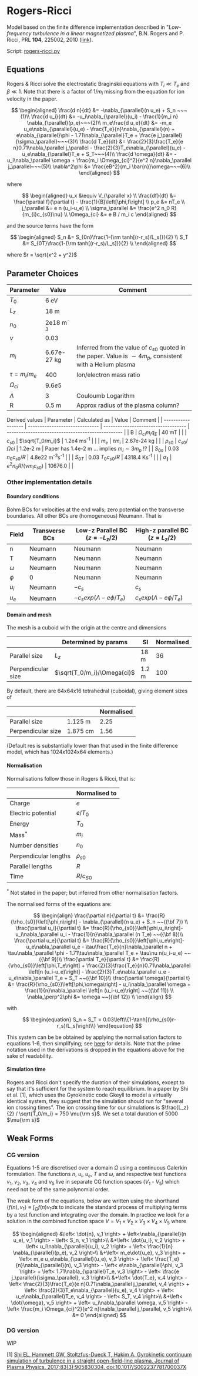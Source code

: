 # Rogers-Ricci

Model based on the finite difference implementation described in "*Low-frequency turbulence in a linear magnetized plasma*", B.N. Rogers and P. Ricci, PRL **104**, 225002, 2010 ([link](https://journals.aps.org/prl/abstract/10.1103/PhysRevLett.104.225002)).

Script: [rogers-ricci.py](../scripts/rogers-ricci.py)

## Equations

Rogers & Ricci solve the electrostatic Braginskii equations with $T_i \ll T_e$ and $\beta \ll 1$. Note that there is a factor of $1/m_i$ missing from the equation for ion velocity in the paper.

$$
\begin{aligned}
\frac{d n}{dt} &= -\nabla_{\parallel}(n u_e) + S_n ~~~(1)\\
\frac{d u_i}{dt} &= -u_i\nabla_{\parallel}(u_i) - \frac{1}{m_i n} \nabla_{\parallel}(p_e)~~~(2)\\
m_e\frac{d u_e}{dt} &= -m_e u_e\nabla_{\parallel}(u_e) - \frac{T_e}{n}\nabla_{\parallel}(n) + e\nabla_{\parallel}\phi - 1.71\nabla_{\parallel}T_e + \frac{e j_\parallel}{\sigma_\parallel}~~~(3)\\
\frac{d T_e}{dt} &= \frac{2}{3}\frac{T_e}{e n}0.71\nabla_\parallel j_\parallel - \frac{2}{3}T_e\nabla_{\parallel}(u_e) - u_e\nabla_{\parallel}T_e + S_T~~~(4)\\
\frac{d \omega}{dt} &= -u_i\nabla_\parallel \omega + \frac{m_i \Omega_{ci}^2}{e^2 n}\nabla_\parallel j_\parallel~~~(5)\\
\nabla^2\phi &= \frac{eB^2}{m_i \bar{n}}\omega~~~(6)\\
\end{aligned}
$$

where

$$
\begin{aligned}
u_x &\equiv V_{\parallel x} \\
\frac{df}{dt} &= \frac{\partial f}{\partial t} - \frac{1}{B}\left[\phi,f\right] \\
p_e &= nT_e \\
j_\parallel &= e n (u_i-u_e) \\
\sigma_\parallel &= \frac{e^2 n_0 R}{m_{i}c_{s0}\nu} \\
\Omega_{ci} &= e B / m_i c
\end{aligned}
$$

and the source terms have the form

$$
\begin{aligned}
S_n &= S_{0n}\frac{1-{\rm tanh[(r-r_s)/L_s]}}{2} \\
S_T &= S_{0T}\frac{1-{\rm tanh[(r-r_s)/L_s]}}{2} \\
\end{aligned}
$$

where $r = \sqrt{x^2 + y^2}$

## Parameter Choices

| Parameter      | Value               | Comment                                                                                                         |
| -------------- | ------------------- | --------------------------------------------------------------------------------------------------------------- |
| $T_0$          | 6 eV                |                                                                                                                 |
| $L_z$          | 18 m                |                                                                                                                 |
| $n_0$          | 2e18 m<sup>-3</sup> |                                                                                                                 |
| $\nu$          | 0.03                |                                                                                                                 |
| $m_i$          | 6.67e-27 kg         | Inferred from the value of $c_{s0}$ quoted in the paper. Value is $\sim 4 m_p$, consistent with a Helium plasma |
| $\tau=m_i/m_e$ | 400                 | Ion/electron mass ratio                                                                                         |
| $\Omega_{ci}$  | $9.6e5$             |                                                                                                                 |
| $\Lambda$      | 3                   | Couloumb Logarithm                                                                                              |
| R              | 0.5 m               | Approx radius of the plasma column?                                                                             |

Derived values
| Parameter          | Calculated as                  | Value                               | Comment                                           |
| ------------------ | ------------------------------ | ----------------------------------- | ------------------------------------------------- |
| B                  | $\Omega_{ci} m_i q_E$          | 40 mT                               |                                                   |
| $c_{s0}$           | $\sqrt{T_0/m_i}$               | 1.2e4 ms<sup>-1</sup>               |                                                   |
| $m_e$              | $\tau m_i$                     | 2.67e-24 kg                         |                                                   |
| $\rho_{s0}$        | $c_{s0}/\Omega{ci}$            | 1.2e-2 m                            | Paper has 1.4e-2 m ... implies $m_i\sim 3 m_p$ !? |
| $S_{0n}$           | 0.03 $n_0 c_{s0}/R$            | 4.8e22 m<sup>-3</sup>s<sup>-1</sup> |                                                   |
| $S_{0T}$           | 0.03 $T_0 c_{s0} / R$          | 4318.4 Ks<sup>-1</sup>              |                                                   |
| $\sigma_\parallel$ | $e^2 n_0 R / (\nu m_i c_{s0})$ | 10676.0                             |                                                   |

### Other implementation details

#### Boundary conditions
Bohm BCs for velocities at the end walls; zero potential on the transverse boundaries. All other BCs are (homogeneous) Neumann.
That is

| Field    | Transverse BCs | Low-z Parallel BC ($z=-L_z/2$)  | High-z parallel BC ($z=L_z/2$) |
| -------- | -------------- | ------------------------------- | ------------------------------ |
| n        | Neumann        | Neumann                         | Neumann                        |
| T        | Neumann        | Neumann                         | Neumann                        |
| $\omega$ | Neumann        | Neumann                         | Neumann                        |
| $\phi$   | 0              | Neumann                         | Neumann                        |
| $u_i$    | Neumann        | $-c_s$                          | $c_s$                          |
| $u_e$    | Neumann        | $-c_s exp(\Lambda - e\phi/T_e)$ | $c_s exp(\Lambda - e\phi/T_e)$ |

#### Domain and mesh

The mesh is a cuboid with the origin at the centre and dimensions

|                    | Determined by params        | SI    | Normalised |
| ------------------ | --------------------------- | ----- | ---------- |
| Parallel size      | $L_z$                       | 18 m  | 36         |
| Perpendicular size | $\sqrt{T_0/m_i}/\Omega{ci}$ | 1.2 m | 100        |

By default, there are 64x64x16 tetrahedral (cuboidal), giving element sizes of

|                    |          | Normalised |
| ------------------ | -------- | ---------- |
| Parallel size      | 1.125 m  | 2.25       |
| Perpendicular size | 1.875 cm | 1.56       |

(Default res is substantially lower than that used in the finite difference model, which has 1024x1024x64 elements.)

#### Normalisation

Normalisations follow those in Rogers & Ricci, that is:

|                       | Normalised to |
| --------------------- | ------------- |
| Charge                | $e$           |
| Electric potential    | $e/T_0$       |
| Energy                | $T_0$         |
| Mass<sup>*</sup>      | $m_i$         |
| Number densities      | $n_0$         |
| Perpendicular lengths | $\rho_{s0}$   |
| Parallel lengths      | $R$           |
| Time                  | $R/c_{S0}$    |

<sup>*</sup> Not stated in the paper; but inferred from other normalisation factors.

The normalised forms of the equations are:

$$
\begin{align}
\frac{\partial n}{\partial t}   &= \frac{R}{\rho_{s0}}\left[\phi,n\right] - \nabla_{\parallel}(n u_e) + S_n  ~~({\bf 7}) \\
\frac{\partial u_i}{\partial t} &= \frac{R}{\rho_{s0}}\left[\phi,u_i\right]- u_i\nabla_\parallel u_i - \frac{1}{n}\nabla_\parallel (n T_e) ~~({\bf 8})\\
\frac{\partial u_e}{\partial t} &= \frac{R}{\rho_{s0}}\left[\phi,u_e\right]- u_e\nabla_\parallel u_e - \tau\frac{T_e}{n}\nabla_\parallel n + \tau\nabla_\parallel \phi - 1.71\tau\nabla_\parallel T_e + \tau\nu n(u_i-u_e)  ~~({\bf 9})\\
\frac{\partial T_e}{\partial t} &= \frac{R}{\rho_{s0}}\left[\phi,T_e\right] + \frac{2}{3}\frac{T_e}{n}0.71\nabla_\parallel \left[n (u_i-u_e)\right] - \frac{2}{3}T_e\nabla_\parallel u_e - u_e\nabla_\parallel T_e + S_T ~~({\bf 10})\\
\frac{\partial \omega}{\partial t} &= \frac{R}{\rho_{s0}}\left[\phi,\omega\right] - u_i\nabla_\parallel \omega + \frac{1}{n}\nabla_\parallel \left[n (u_i-u_e)\right] ~~({\bf 11}) \\
\nabla_\perp^2\phi &= \omega ~~({\bf 12}) \\
\end{align}
$$

with 

$$
\begin{equation}
S_n = S_T = 0.03\left\\{1-\tanh[(\rho_{s0}r-r_s)/L_s]\right\\}
\end{equation}
$$
<!-- 
where $\rho_{s0}$, $r_s$ and $Ls$ have the (SI) values listed in the tables above. -->
This system can be be obtained by applying the normalisation factors to equations 1-6, then simplifying; see [here](./details/rogers-ricci-3d-normalised.md) for details. Note that the prime notation used in the derivations is dropped in the equations above for the sake of readability.

#### Simulation time

Rogers and Ricci don't specify the duration of their simulations, except to say that it's sufficient for the system to reach equilibrium.
In a paper by Shi et al. [1], which uses the Gyrokinetic code Gkeyll to model a virtually identical system, they suggest that the simulation should run for "several ion crossing times".
The ion crossing time for our simulations is $\frac{L_z}{2} / \sqrt{T_0/m_i} = 750 \mu{\rm s}$. We set a total duration of 5000 $\mu{\rm s}$

<!-- ## Example output

### CG version

<figure>
  <img src="media/a.gif" width="600">
  <figcaption></figcaption>
</figure>

### DG version

<figure>
  <img src="media/b.gif" width="600">
  <figcaption></figcaption>
</figure> -->

## Weak Forms

### CG version

Equations 1-5 are discretised over a domain $\Omega$ using a continuous Galerkin formulation.
The functions $n$, $u_i$, $u_e$, $T$ and $\omega$, and respective test functions $v_1$, $v_2$, $v_3$, $v_4$ and $v_5$ live in separate CG function spaces ($V_1$ - $V_5$) which need not be of the same polynomial order.

The weak form of the equations, below are written using the shorthand $\left< f(n), v_1 \right> \equiv \int_\Omega f(n) v_1 d\mathbf{x}$ to indicate the standard process of multiplying terms by a test function and integrating over the domain. In practice we look for a solution in the combined function space $V=V_1\times V_2\times V_3\times V_4\times V_5$ where

$$
\begin{aligned}
&\left< \dot{n}, v_1 \right> + \left<\nabla_{\parallel}(n u_e), v_1 \right> - \left< S_n, v_1 \right>\\
&+\left< \dot{u_i}, v_2 \right> + \left< u_i\nabla_{\parallel}(u_i), v_2 \right> + \left< \frac{1}{n} \nabla_{\parallel}(p_e), v_2 \right>\\
&+\left< m_e\dot{u_e}, v_3 \right> + \left< m_e u_e\nabla_{\parallel}(u_e), v_3 \right> + \left< \frac{T_e}{n}\nabla_{\parallel}(n), v_3 \right> - \left< e\nabla_{\parallel}\phi, v_3 \right> + \left< 1.71\nabla_{\parallel}T_e, v_3 \right> - \left< \frac{e j_\parallel}{\sigma_\parallel}, v_3 \right>\\
&+\left< \dot{T_e}, v_4 \right> - \left< \frac{2}{3}\frac{T_e}{e n}0.71\nabla_\parallel j_\parallel, v_4 \right> + \left< \frac{2}{3}T_e\nabla_{\parallel}(u_e), v_4 \right> + \left< u_e\nabla_{\parallel}T_e, v_4 \right> - \left< S_T, v_4 \right>\\
&+\left< \dot{\omega}, v_5 \right> + \left< u_i\nabla_\parallel \omega, v_5 \right> - \left< \frac{m_i \Omega_{ci}^2}{e^2 n}\nabla_\parallel j_\parallel, v_5 \right>\\
&= 0
\end{aligned}
$$

### DG version

WIP



\[1\] [Shi EL, Hammett GW, Stoltzfus-Dueck T, Hakim A. Gyrokinetic continuum simulation of turbulence in a straight open-field-line plasma. Journal of Plasma Physics. 2017;83(3):905830304. doi:10.1017/S002237781700037X](https://www.cambridge.org/core/journals/journal-of-plasma-physics/article/gyrokinetic-continuum-simulation-of-turbulence-in-a-straight-openfieldline-plasma/7E4273E83115F9ED55EDA393190D756F)